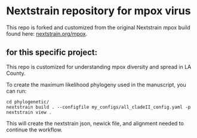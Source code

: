 # Nextstrain repository for mpox virus

This repo is forked and customized from the original Nextstrain mpox build found here: [nextstrain.org/mpox](https://nextstrain.org/mpox).

## for this specific project:

This repo is customized for understanding mpox diversity and spread in LA County. 

To create the maximum likelihood phylogeny used in the manuscript, you can run: 

```
cd phylogenetic/
nextstrain build . --configfile my_configs/all_cladeII_config.yaml -p
nextstrain view .
```
This will create the nextstrain json, newick file, and alignment needed to continue the workflow. 